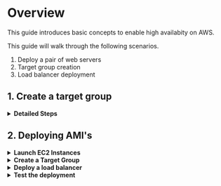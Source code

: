 # Overview

This guide introduces basic concepts to enable high availabity on AWS.

This guide will walk through the following scenarios.

1. Deploy a pair of web servers
2. Target group creation
3. Load balancer deployment

## 1. Create a target group

<details>
<summary><strong>Detailed Steps</strong></summary><p>

1. From the AWS console search for EC2 in the search box and select the service. 
    <p align="left">
      <img width="400" src="https://github.com/charliejllewellyn/aws-kickstarter/blob/master/Day1/5-EC2_Build/images/EC2_console.png">
    </p>

1. From the left-hand menu select **Instances**. 

1. Click the **Create Key Pair** button and enter a name for the *ks-keypair* for the demo. This will download the private key to your local machine.

**Note** If you are running windows you need to follow [these instructions](https://aws.amazon.com/premiumsupport/knowledge-center/convert-pem-file-into-ppk/) to convert the key to putty.

</details>

## 2. Deploying AMI's

<details>
<summary><strong>Launch EC2 Instances</strong></summary><p>

1. From the left-hand menu select **Instances**.

1. Click **Launch Instance**. 

1. In the left-hand menu click *My AMI's* and **Select** next to the AMI *ks-linux-webserver*.
    <p align="left">
      <img width="400" src="https://github.com/charliejllewellyn/aws-kickstarter/blob/master/Day1/9-Autoscaling_Build/images/my-amis.png">
    </p>

1. Click **Next: Configure Instance Details**.

1. Under **Network** select the VPC created in the previous lab *ks-vpc-01*.

1. Under **Subnet** select *ks-private-a*.

1. Leave all other options as default and select **Review and Launch**.
    <p align="left">
      <img width="400" src="https://github.com/charliejllewellyn/aws-kickstarter/blob/master/Day1/5-EC2_Build/images/Create_ec2_instance.png">
    </p>

1. Select **Launch**.

1. At the bottom of the page click the **Targets** tab.

1. Check the box **I acknowledge that I have access to the selected private key file (ks-kerpair.pem), and that without this file, I won't be able to log into my instance.**.

1. Select **Launch Instance**.

1. Repeat the process, for a second instance but this time place the instance in **Subnet** *ks-private-b*.

1. Click **View Instances**.
</details>

<details>
<summary><strong>Create a Target Group</strong></summary><p>

1. From the EC2 console, select **Target Group** from left-hand menu.

1. Click **Create Target Group**.

1. Enter the **Target Group Name** of *ks-targetGroup* and select the **VPC** *ks-vpc-01*.
    <p align="left">
      <img width="300" src="https://github.com/charliejllewellyn/aws-kickstarter/blob/master/Day1/5-EC2_Build/images/targetgroup.png">
    </p>

1. Click **Create**.

1. At the bottom of the page click the **Targets** tab.

1. Click **Edit** and place a check in box the instances deployed in the previous step.
    <p align="left">
      <img width="400" src="https://github.com/charliejllewellyn/aws-kickstarter/blob/master/Day1/5-EC2_Build/images/targets.png">
    </p>

1. Select **Add to registered** and then click **Save**.

</details>

<details>
<summary><strong>Deploy a load balancer</strong></summary><p>

1. In the EC2 console click **Load balancers** from the left-hand menu.

1. Click **Create Load Balancer**.

1. Click **Create** under **Application Load Balancer**.

1. Enter a **Name** of *ks-alb* and select **VPC** *ks-vpc-01*.

1. Place a check in both subnets and select *ks-public-a* and *ks-public-b*.

1. Click **Next: Configure Security Settings** and then **Next: Configure Security Groups**

1. Click **Create a new security group** and enter **Security group name**.

1. Click **Next: Configure Routing**.

1. In **Target group** select *Existing target group* and in **Name** select *ks-targetGroup*.

1. Click **Next: Register Targets** --> **Next: Review** --> **Create**.

1. Click **Close**.

</details>

<details>
<summary><strong>Test the deployment</strong></summary><p>

1. In the pannel at the bottom copy the **DNS Name** and enter into a browser. You should be presented with the private IP from one of the backend nodes.

1. Click refresh a number of times and you should see the private change between the two web servers.o

1. Now go back to the EC2 console and terminate one of the web servers. 

1. If you refresh the web page again you'll notice that only the web server still available is now serving it's web page.

1. Terminate the second instance.

</details>
